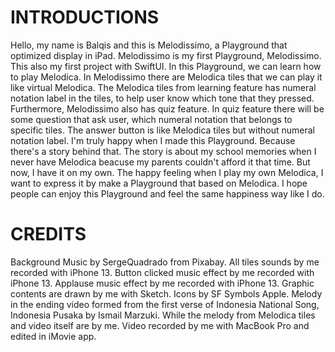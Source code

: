 #  INTRODUCTIONS
Hello, my name is Balqis and this is Melodissimo, a Playground that optimized display in iPad.
Melodissimo is my first Playground, Melodissimo. This also my first project with SwiftUI.
In this Playground, we can learn how to play Melodica. In Melodissimo there are Melodica tiles that we can play it like virtual Melodica. The Melodica tiles from learning feature has numeral notation label in the tiles, to help user know which tone that they pressed.
Furthermore, Melodissimo also has quiz feature. In quiz feature there will be some question that ask user, which numeral notation that belongs to specific tiles. The answer button is like Melodica tiles but without numeral notation label.
I'm truly happy when I made this Playground. Because there's a story behind that. The story is about my school memories when I never have Melodica beacuse my parents couldn't afford it that time. But now, I have it on my own. The happy feeling when I play my own Melodica, I want to express it by make a Playground that based on Melodica.
I hope people can enjoy this Playground and feel the same happiness way like I do.


#  CREDITS
Background Music by SergeQuadrado from Pixabay.
All tiles sounds by me recorded with iPhone 13.
Button clicked music effect by me recorded with iPhone 13.
Applause music effect by me recorded with iPhone 13.
Graphic contents are drawn by me with Sketch.
Icons by SF Symbols Apple.
Melody in the ending video formed from the first verse of Indonesia National Song, Indonesia Pusaka by Ismail Marzuki. While the melody from Melodica tiles and video itself are by me.
Video recorded by me with MacBook Pro and edited in iMovie app.
